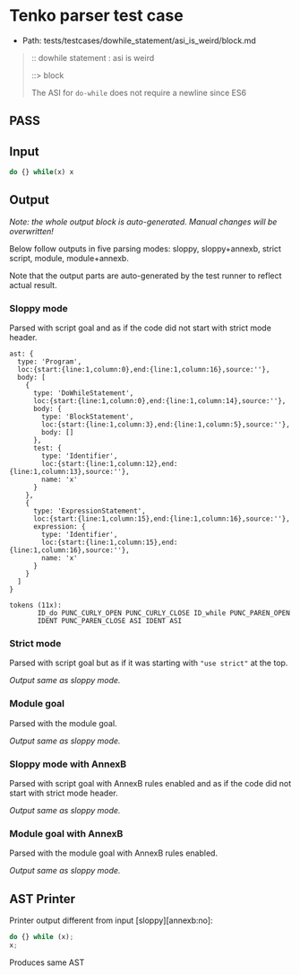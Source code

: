 # Tenko parser test case

- Path: tests/testcases/dowhile_statement/asi_is_weird/block.md

> :: dowhile statement : asi is weird
>
> ::> block
>
> The ASI for `do-while` does not require a newline since ES6

## PASS

## Input

`````js
do {} while(x) x
`````

## Output

_Note: the whole output block is auto-generated. Manual changes will be overwritten!_

Below follow outputs in five parsing modes: sloppy, sloppy+annexb, strict script, module, module+annexb.

Note that the output parts are auto-generated by the test runner to reflect actual result.

### Sloppy mode

Parsed with script goal and as if the code did not start with strict mode header.

`````
ast: {
  type: 'Program',
  loc:{start:{line:1,column:0},end:{line:1,column:16},source:''},
  body: [
    {
      type: 'DoWhileStatement',
      loc:{start:{line:1,column:0},end:{line:1,column:14},source:''},
      body: {
        type: 'BlockStatement',
        loc:{start:{line:1,column:3},end:{line:1,column:5},source:''},
        body: []
      },
      test: {
        type: 'Identifier',
        loc:{start:{line:1,column:12},end:{line:1,column:13},source:''},
        name: 'x'
      }
    },
    {
      type: 'ExpressionStatement',
      loc:{start:{line:1,column:15},end:{line:1,column:16},source:''},
      expression: {
        type: 'Identifier',
        loc:{start:{line:1,column:15},end:{line:1,column:16},source:''},
        name: 'x'
      }
    }
  ]
}

tokens (11x):
       ID_do PUNC_CURLY_OPEN PUNC_CURLY_CLOSE ID_while PUNC_PAREN_OPEN
       IDENT PUNC_PAREN_CLOSE ASI IDENT ASI
`````

### Strict mode

Parsed with script goal but as if it was starting with `"use strict"` at the top.

_Output same as sloppy mode._

### Module goal

Parsed with the module goal.

_Output same as sloppy mode._

### Sloppy mode with AnnexB

Parsed with script goal with AnnexB rules enabled and as if the code did not start with strict mode header.

_Output same as sloppy mode._

### Module goal with AnnexB

Parsed with the module goal with AnnexB rules enabled.

_Output same as sloppy mode._

## AST Printer

Printer output different from input [sloppy][annexb:no]:

````js
do {} while (x);
x;
````

Produces same AST
